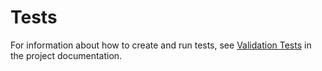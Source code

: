 # Tests

For information about how to create and run tests, see [Validation Tests](https://terraform-ibm-modules.github.io/documentation/#/tests) in the project documentation.

<!-- Add any more steps that are specific to testing this module and that are not in the docs. -->
